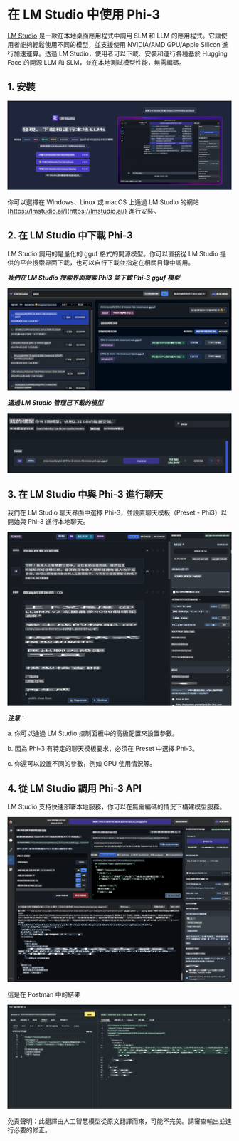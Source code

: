 # **在 LM Studio 中使用 Phi-3**

[LM Studio](https://lmstudio.ai) 是一款在本地桌面應用程式中調用 SLM 和 LLM 的應用程式。它讓使用者能夠輕鬆使用不同的模型，並支援使用 NVIDIA/AMD GPU/Apple Silicon 進行加速運算。透過 LM Studio，使用者可以下載、安裝和運行各種基於 Hugging Face 的開源 LLM 和 SLM，並在本地測試模型性能，無需編碼。

## **1. 安裝**

![LMStudio](../../../../translated_images/LMStudio.87422bdb03d330dc05137ba237dd0cb43f7964245b848a466ab1730de93bc4db.tw.png)

你可以選擇在 Windows、Linux 或 macOS 上通過 LM Studio 的網站 [https://lmstudio.ai/](https://lmstudio.ai/) 進行安裝。

## **2. 在 LM Studio 中下載 Phi-3**

LM Studio 調用的是量化的 gguf 格式的開源模型。你可以直接從 LM Studio 提供的平台搜索界面下載，也可以自行下載並指定在相關目錄中調用。

***我們在 LM Studio 搜索界面搜索 Phi3 並下載 Phi-3 gguf 模型***

![LMStudioSearch](../../../../translated_images/LMStudio_Search.1e577e0f69f336fc26e56653eeec2a20b90c3895cc4aa2ff05b6ec51059f12fd.tw.png)

***通過 LM Studio 管理已下載的模型***

![LMStudioLocal](../../../../translated_images/LMStudio_Local.55f9d6f61eb27f0f37fc4833599aa43fa45a66dfc20444ba1419a922b60b5005.tw.png)

## **3. 在 LM Studio 中與 Phi-3 進行聊天**

我們在 LM Studio 聊天界面中選擇 Phi-3，並設置聊天模板（Preset - Phi3）以開始與 Phi-3 進行本地聊天。

![LMStudioChat](../../../../translated_images/LMStudio_Chat.1bdc3a8f804f12d9548b386448c1642b741c10816576973155a90ef55f8a9c8d.tw.png)

***注意***：

a. 你可以通過 LM Studio 控制面板中的高級配置來設置參數。

b. 因為 Phi-3 有特定的聊天模板要求，必須在 Preset 中選擇 Phi-3。

c. 你還可以設置不同的參數，例如 GPU 使用情況等。

## **4. 從 LM Studio 調用 Phi-3 API**

LM Studio 支持快速部署本地服務，你可以在無需編碼的情況下構建模型服務。

![LMStudioServer](../../../../translated_images/LMStudio_Server.917c115e12599e7698ce323085ce4f8bdb020665656bbe90edca2d45a7de932d.tw.png)

這是在 Postman 中的結果

![LMStudioPostman](../../../../translated_images/LMStudio_Postman.4481aa4873ecaae0e05032f539090897002fc9aca9da5d1336fb28776f4c45a7.tw.png)

免責聲明：此翻譯由人工智慧模型從原文翻譯而來，可能不完美。請審查輸出並進行必要的修正。